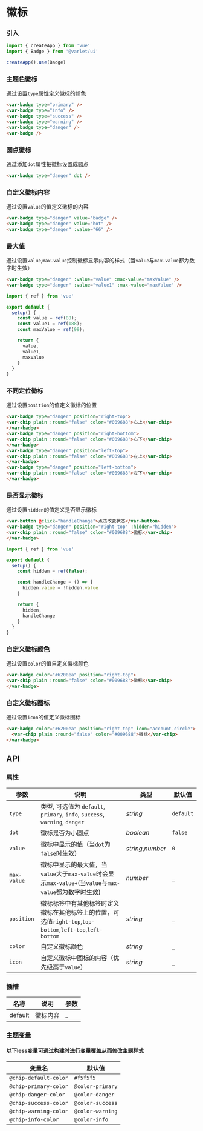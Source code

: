 # 徽标

### 引入

```js
import { createApp } from 'vue'
import { Badge } from '@varlet/ui'

createApp().use(Badge)
```

### 主题色徽标

通过设置`type`属性定义徽标的颜色

```html
<var-badge type="primary" />
<var-badge type="info" />
<var-badge type="success" />
<var-badge type="warning" />
<var-badge type="danger" />
<var-badge />
```

### 圆点徽标

通过添加`dot`属性把徽标设置成圆点

```html
<var-badge type="danger" dot />
```

### 自定义徽标内容

通过设置`value`的值定义徽标的内容

```html
<var-badge type="danger" value="badge" />
<var-badge type="danger" value="hot" />
<var-badge type="danger" :value="66" />
```

### 最大值

通过设置`value`,`max-value`控制徽标显示内容的样式（当`value`与`max-value`都为数字时生效）

```html
<var-badge type="danger" :value="value" :max-value="maxValue" />
<var-badge type="danger" :value="value1" :max-value="maxValue" />
```

```js
import { ref } from 'vue'

export default {
  setup() {
    const value = ref(88);
    const value1 = ref(188);
    const maxValue = ref(99);

    return {
      value,
      value1,
      maxValue
    }
  }
}
```

### 不同定位徽标

通过设置`position`的值定义徽标的位置

```html
<var-badge type="danger" position="right-top">
<var-chip plain :round="false" color="#009688">右上</var-chip>
</var-badge>
<var-badge type="danger" position="right-bottom">
<var-chip plain :round="false" color="#009688">右下</var-chip>
</var-badge>
<var-badge type="danger" position="left-top">
<var-chip plain :round="false" color="#009688">左上</var-chip>
</var-badge>
<var-badge type="danger" position="left-bottom">
<var-chip plain :round="false" color="#009688">左下</var-chip>
</var-badge>
```

### 是否显示徽标

通过设置`hidden`的值定义是否显示徽标

```html
<var-button @click="handleChange">点击改变状态</var-button>
<var-badge type="danger" position="right-top" :hidden="hidden">
<var-chip plain :round="false" color="#009688">徽标</var-chip>
</var-badge>
```

```js
import { ref } from 'vue'

export default {
  setup() {
    const hidden = ref(false);

    const handleChange = () => {
      hidden.value = !hidden.value
    }

    return {
      hidden,
      handleChange
    }
  }
}
```

### 自定义徽标颜色

通过设置`color`的值自定义徽标颜色

```html
<var-badge color="#6200ea" position="right-top">
<var-chip plain :round="false" color="#009688">徽标</var-chip>
</var-badge>
```

### 自定义徽标图标

通过设置`icon`的值定义徽标图标

```html
<var-badge color="#6200ea" position="right-top" icon="account-circle">
  <var-chip plain :round="false" color="#009688">徽标</var-chip>
</var-badge>
```

## API

### 属性

|参数 | 说明 | 类型 | 默认值 |
| ---- | ---- | ---- | ---- |
| `type` | 类型, 可选值为 `default`, `primary`, `info`, `success`, `warning`, `danger` | _string_ | `default` |
| `dot` | 徽标是否为小圆点 | _boolean_ | `false` |
| `value` | 徽标中显示的值（当`dot`为`false`时生效）| _string_,_number_ | `0` |
| `max-value` | 徽标中显示的最大值，当`value`大于`max-value`时会显示`max-value+`(当`value`与`max-value`都为数字时生效)| _number_ | `_`|
| `position` | 徽标标签中有其他标签时定义徽标在其他标签上的位置，可选值`right-top`,`top-bottom`,`left-top`,`left-bottom` | _string_ | `_` |
| `color` | 自定义徽标颜色 | _string_ | `_` |
| `icon` | 自定义徽标中图标的内容（优先级高于`value`） | _string_ | `_` |

### 插槽

| 名称 | 说明 | 参数 |
| ---- | ---- | ----|
| default |  徽标内容 | _ |

### 主题变量

#### 以下less变量可通过构建时进行变量覆盖从而修改主题样式

| 变量名 | 默认值 |
| --- | --- |
| `@chip-default-color` | `#f5f5f5` |
| `@chip-primary-color` | `@color-primary`|
| `@chip-danger-color` |  `@color-danger`|
| `@chip-success-color` | `@color-success`|
| `@chip-warning-color` |  `@color-warning`|
| `@chip-info-color` | `@color-info`|


